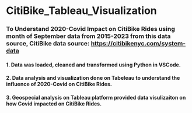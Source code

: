 # CitiBike_Tableau_Visualization

### To Understand 2020-Covid Impact on CitiBike Rides using month of September data from 2015-2023 from this data source, CitiBike data source: https://citibikenyc.com/system-data
#### 1. Data was loaded, cleaned and transformed using Python in VSCode. 
#### 2. Data analysis and visualization done on Tabeleau to understand the influence of 2020-Covid on CitiBike Rides. 
#### 3. Geospecial analysis on Tableau platform provided data visulizaiton on how Covid impacted on CitiBike Rides. 
